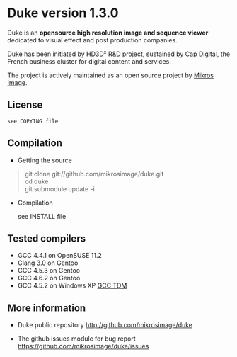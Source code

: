 Duke version 1.3.0
==================

Duke is an **opensource high resolution image and sequence viewer** dedicated to visual effect and post production companies.

Duke has been initiated by HD3D² R&D project, sustained by Cap Digital, the French business cluster for digital content and services.

The project is actively maintained as an open source project by [Mikros Image](http://www.mikrosimage.eu).
    

License
-------

    see COPYING file


Compilation
-----------

* Getting the source

> git clone git://github.com/mikrosimage/duke.git  
cd duke  
git submodule update -i

* Compilation

  see INSTALL file


Tested compilers
----------------

* GCC 4.4.1 on OpenSUSE 11.2
* Clang 3.0 on Gentoo
* GCC 4.5.3 on Gentoo
* GCC 4.6.2 on Gentoo
* GCC 4.5.2 on Windows XP [GCC TDM](http://tdm-gcc.tdragon.net)


More information 
----------------

* Duke public repository
http://github.com/mikrosimage/duke

* The github issues module for bug report
https://github.com/mikrosimage/duke/issues
